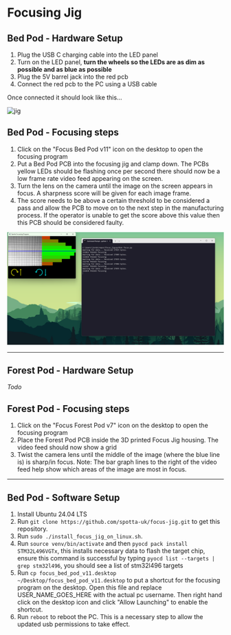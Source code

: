 # Focusing Jig

## Bed Pod - Hardware Setup
1. Plug the USB C charging cable into the LED panel
2. Turn on the LED panel, **turn the wheels so the LEDs are as dim as possible and as blue as possible**
3. Plug the 5V barrel jack into the red pcb
4. Connect the red pcb to the PC using a USB cable

Once connected it should look like this...

![jig](documentation/imgs/jig.png)


## Bed Pod - Focusing steps
1. Click on the "Focus Bed Pod v11" icon on the desktop to open the focusing program
2. Put a Bed Pod PCB into the focusing jig and clamp down. The PCBs yellow LEDs should be flashing once per second 
   there should now be a low frame rate video feed appearing on the screen.
2. Turn the lens on the camera until the image on the screen appears in focus. A sharpness score will be given for each 
   image frame.
3. The score needs to be above a certain threshold to be considered a pass and allow the PCB to move on to the next
   step in the manufacturing process. If the operator is unable to get the score above this value then this PCB should
   be considered faulty.

![passed focusing](documentation/imgs/passed_focusing.png)

-----------------------------------------------------------------------------------------------------

## Forest Pod - Hardware Setup
_Todo_

## Forest Pod - Focusing steps
1. Click on the "Focus Forest Pod v7" icon on the desktop to open the focusing program
2. Place the Forest Pod PCB inside the 3D printed Focus Jig housing. The video feed should now show a grid
3. Twist the camera lens until the middle of the image (where the blue line is) is sharp/in focus. Note: The bar graph
lines to the right of the video feed help show which areas of the image are most in focus.

-----------------------------------------------------------------------------------------------------

## Bed Pod - Software Setup

1. Install Ubuntu 24.04 LTS
2. Run `git clone https://github.com/spotta-uk/focus-jig.git` to get this repository.
3. Run `sudo ./install_focus_jig_on_linux.sh`.
4. Run `source venv/bin/activate` and then `pyocd pack install STM32L496VGTx`, this installs necessary data to flash the target chip, ensure this command is successful by typing `pyocd list --targets | grep stm32l496`, you should see a list of stm32l496 targets
5. Run `cp focus_bed_pod_v11.desktop ~/Desktop/focus_bed_pod_v11.desktop` to put a shortcut for the focusing program
on the desktop. Open this file and replace USER_NAME_GOES_HERE with the actual pc username. Then right hand click on the
desktop icon and click "Allow Launching" to enable the shortcut.
6. Run `reboot` to reboot the PC. This is a necessary step to allow the updated usb permissions to take effect.

